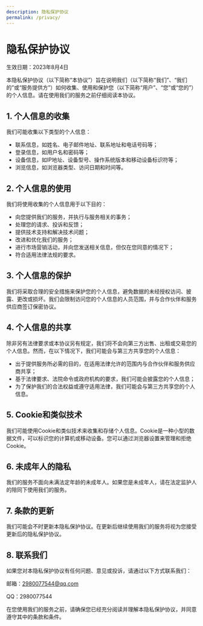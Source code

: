 ```yaml
---
description: 隐私保护协议
permalink: /privacy/
---
```

# 隐私保护协议

生效日期：2023年8月4日

本隐私保护协议（以下简称“本协议”）旨在说明我们（以下简称“我们”、“我们的”或“服务提供方”）如何收集、使用和保护您（以下简称“用户”、“您”或“您的”）的个人信息。请在使用我们的服务之前仔细阅读本协议。

## 1. 个人信息的收集
我们可能收集以下类型的个人信息：
- 联系信息，如姓名、电子邮件地址、联系地址和电话号码等；
- 登录信息，如用户名和密码等；
- 设备信息，如IP地址、设备型号、操作系统版本和移动设备标识符等；
- 浏览信息，如浏览器类型、访问日期和时间等。

## 2. 个人信息的使用
我们将使用收集的个人信息用于以下目的：
- 向您提供我们的服务，并执行与服务相关的事务；
- 处理您的请求、投诉和反馈；
- 提供技术支持和解决技术问题；
- 改进和优化我们的服务；
- 进行市场营销活动，并向您发送相关信息，但仅在您同意的情况下；
- 符合适用法律法规的要求。

## 3. 个人信息的保护
我们将采取合理的安全措施来保护您的个人信息，避免数据的未经授权访问、披露、更改或损坏。我们会限制访问您的个人信息的人员范围，并与合作伙伴和服务供应商签订保密协议。

## 4. 个人信息的共享
除非另有法律要求或本协议另有规定，我们将不会向第三方出售、出租或交易您的个人信息。然而，在以下情况下，我们可能会与第三方共享您的个人信息：
- 出于提供服务所必需的目的，在适用法律允许的范围内与合作伙伴和服务供应商共享；
- 基于法律要求、法院命令或政府机构的要求，我们可能会披露您的个人信息；
- 为了保护我们的合法权益或遵守适用法律，我们可能会与第三方共享您的个人信息。

## 5. Cookie和类似技术
我们可能使用Cookie和类似技术来收集和存储个人信息。Cookie是一种小型的数据文件，可以标识您的计算机或移动设备。您可以通过浏览器设置来管理和拒绝Cookie。

## 6. 未成年人的隐私
我们的服务不面向未满法定年龄的未成年人。如果您是未成年人，请在法定监护人的陪同下使用我们的服务。

## 7. 条款的更新
我们可能会不时更新本隐私保护协议。在更新后继续使用我们的服务将视为您接受更新后的隐私保护协议。

## 8. 联系我们
如果您对本隐私保护协议有任何问题、意见或投诉，请通过以下方式联系我们：

邮箱：2980077544@qq.com

QQ：2980077544

在您使用我们的服务之前，请确保您已经充分阅读并理解本隐私保护协议，并同意遵守其中的条款和条件。